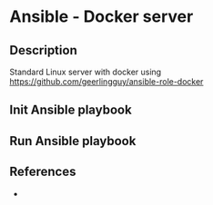 # Ansible - Docker server
## Description

Standard Linux server with docker using https://github.com/geerlingguy/ansible-role-docker


## Init Ansible playbook


## Run Ansible playbook


## References
* []()
